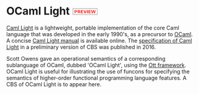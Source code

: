 OCaml Light ![PREVIEW](../../Funcons-beta/preview.png)
===========

[Caml Light] is a lightweight, portable implementation of the core Caml 
language that was developed in the early 1990's, as a precursor to [OCaml]. 
A concise [Caml Light manual] is available online. The [specification of Caml 
Light] in a preliminary version of CBS was published in 2016.

Scott Owens gave an operational semantics of a corresponding sublanguage of 
OCaml, dubbed 'OCaml Light', using the [Ott framework]. OCaml Light is useful
for illustrating the use of funcons for specifying the semantics of
higher-order functional programming language features. A CBS of 
OCaml Light is to appear here.

[Caml Light]: https://caml.inria.fr/caml-light/

[Caml Light manual]: https://caml.inria.fr/pub/docs/manual-caml-light/

[Specification of Caml Light]: http://plancomps.org/taosd2015/

[OCaml]: http://ocaml.org

[Ott framework]: http://www.cl.cam.ac.uk/~pes20/ott/
